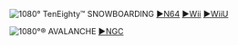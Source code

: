 <!--

<details>
<summary>layout: page
title: ""
permalink: https://jeuxsf.github.io/JSF/nintendo/1080/

</details>
  
#### hidden field with metadata

-->

![1080° TenEighty™ SNOWBOARDING](https://www.mobygames.com/images/covers/l/301948-1080-snowboarding-nintendo-64-front-cover.jpg)
[►N64](https://ouo.io/OBA2jT) [►Wii](https://ouo.io/74gbFE) [►WiiU](https://ouo.io/Mf4qTE4)

![1080°® AVALANCHE](https://www.mobygames.com/images/covers/l/38219-1080-avalanche-gamecube-front-cover.jpg)
[►NGC](https://ouo.io/7oUtcC)
